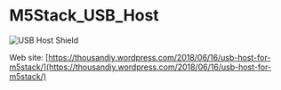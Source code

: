# M5Stack_USB_Host

![USB Host Shield](https://user-images.githubusercontent.com/13660495/43725129-a5cd4d58-99d6-11e8-8e3c-a490ec54b5a0.jpg)

Web site: [https://thousandiy.wordpress.com/2018/06/16/usb-host-for-m5stack/](https://thousandiy.wordpress.com/2018/06/16/usb-host-for-m5stack/)
